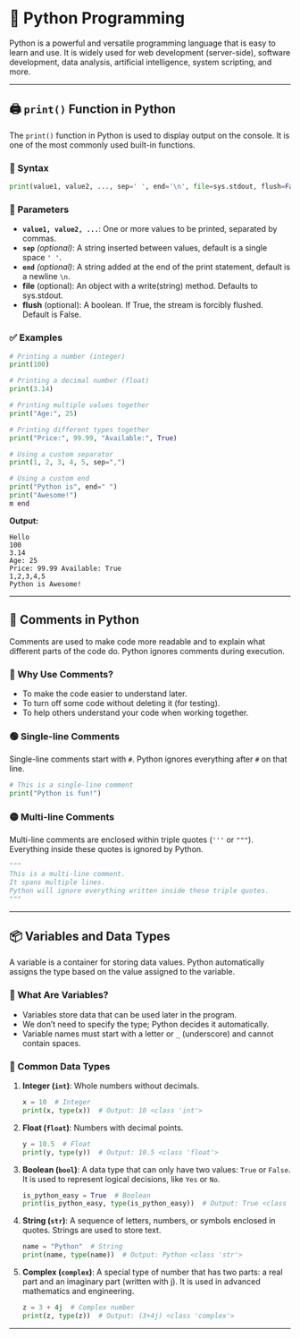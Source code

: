 # 🐍 Python Programming

Python is a powerful and versatile programming language that is easy to learn and use. It is widely used for web development (server-side), software development, data analysis, artificial intelligence, system scripting, and more.

---

## 🖨️ `print()` Function in Python
The `print()` function in Python is used to display output on the console. It is one of the most commonly used built-in functions.

### 📌 Syntax
```python
print(value1, value2, ..., sep=' ', end='\n', file=sys.stdout, flush=False)
```

### 🔹 Parameters
- **`value1, value2, ...`**: One or more values to be printed, separated by commas.
- **`sep`** *(optional)*: A string inserted between values, default is a single space `' '`.
- **`end`** *(optional)*: A string added at the end of the print statement, default is a newline `\n`.
- **file** (optional): An object with a write(string) method. Defaults to sys.stdout.
- **flush** (optional): A boolean. If True, the stream is forcibly flushed. Default is False.

### ✅ Examples
```python
# Printing a number (integer)
print(100)  

# Printing a decimal number (float)
print(3.14)  

# Printing multiple values together
print("Age:", 25)  

# Printing different types together
print("Price:", 99.99, "Available:", True)  

# Using a custom separator
print(1, 2, 3, 4, 5, sep=",")  

# Using a custom end
print("Python is", end=" ")
print("Awesome!")  
m end
```
**Output:**
```
Hello
100
3.14
Age: 25
Price: 99.99 Available: True
1,2,3,4,5
Python is Awesome!

```

---

## 💬 Comments in Python
Comments are used to make code more readable and to explain what different parts of the code do. Python ignores comments during execution.

### 📌 Why Use Comments?
- To make the code easier to understand later.
- To turn off some code without deleting it (for testing).
- To help others understand your code when working together.

### 🟢 Single-line Comments
Single-line comments start with `#`. Python ignores everything after `#` on that line.
```python
# This is a single-line comment
print("Python is fun!")
```

### 🟡 Multi-line Comments
Multi-line comments are enclosed within triple quotes (`'''` or `"""`). Everything inside these quotes is ignored by Python.
```python
"""
This is a multi-line comment.
It spans multiple lines.
Python will ignore everything written inside these triple quotes.
"""
```

---

## 📦 Variables and Data Types
A variable is a container for storing data values. Python automatically assigns the type based on the value assigned to the variable.

### 🔹 What Are Variables?
- Variables store data that can be used later in the program.
- We don’t need to specify the type; Python decides it automatically.
- Variable names must start with a letter or `_` (underscore) and cannot contain spaces.

### 🔹 Common Data Types
1. **Integer (`int`)**: Whole numbers without decimals.
   ```python
   x = 10  # Integer
   print(x, type(x))  # Output: 10 <class 'int'>
   ```

2. **Float (`float`)**: Numbers with decimal points.
   ```python
   y = 10.5  # Float
   print(y, type(y))  # Output: 10.5 <class 'float'>
   ```

3. **Boolean (`bool`)**: A data type that can only have two values: `True` or `False`. It is used to represent logical decisions, like `Yes` or `No`.
   ```python
   is_python_easy = True  # Boolean
   print(is_python_easy, type(is_python_easy))  # Output: True <class 'bool'>
   ```

4. **String (`str`)**: A sequence of letters, numbers, or symbols enclosed in quotes. Strings are used to store text.
   ```python
   name = "Python"  # String
   print(name, type(name))  # Output: Python <class 'str'>
   ```

5. **Complex (`complex`)**: A special type of number that has two parts: a real part and an imaginary part (written with j). It is used in advanced mathematics and engineering.
   ```python
   z = 3 + 4j  # Complex number
   print(z, type(z))  # Output: (3+4j) <class 'complex'>
   ```

---

